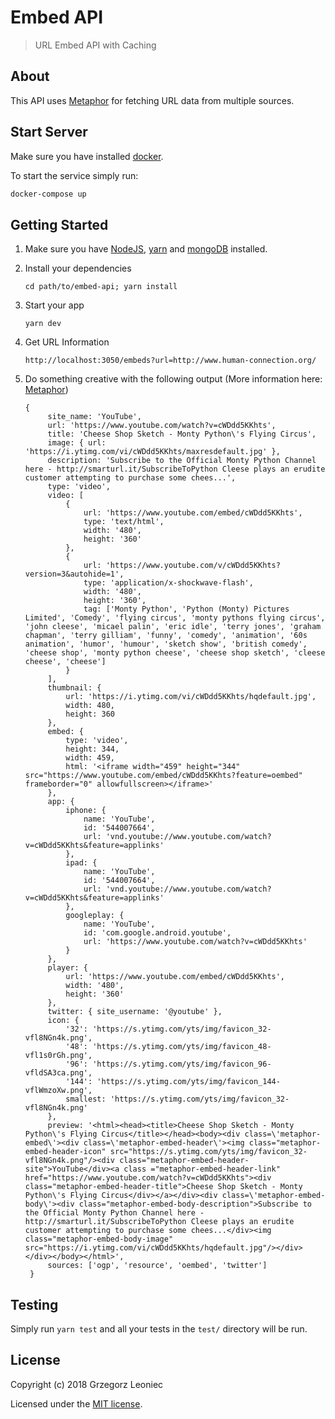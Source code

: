 # Embed API

> URL Embed API with Caching

## About

This API uses [Metaphor](https://www.npmjs.com/package/metaphor) for fetching URL data from multiple sources.

## Start Server

Make sure you have installed [docker](https://www.docker.com/community-edition).

To start the service simply run:

```bash
docker-compose up
```

## Getting Started

1. Make sure you have [NodeJS](https://nodejs.org/), [yarn](https://yarnpkg.com) and [mongoDB](https://www.mongodb.com/download-center#community) installed.
2. Install your dependencies

    ```
    cd path/to/embed-api; yarn install
    ```

3. Start your app

    ```
    yarn dev
    ```

4. Get URL Information
   
   ```
   http://localhost:3050/embeds?url=http://www.human-connection.org/
   ```

5. Do something creative with the following output
   (More information here: [Metaphor](https://www.npmjs.com/package/metaphor))

   ```
   {
        site_name: 'YouTube',
        url: 'https://www.youtube.com/watch?v=cWDdd5KKhts',
        title: 'Cheese Shop Sketch - Monty Python\'s Flying Circus',
        image: { url: 'https://i.ytimg.com/vi/cWDdd5KKhts/maxresdefault.jpg' },
        description: 'Subscribe to the Official Monty Python Channel here - http://smarturl.it/SubscribeToPython Cleese plays an erudite customer attempting to purchase some chees...',
        type: 'video',
        video: [
            {
                url: 'https://www.youtube.com/embed/cWDdd5KKhts',
                type: 'text/html',
                width: '480',
                height: '360'
            },
            {
                url: 'https://www.youtube.com/v/cWDdd5KKhts?version=3&autohide=1',
                type: 'application/x-shockwave-flash',
                width: '480',
                height: '360',
                tag: ['Monty Python', 'Python (Monty) Pictures Limited', 'Comedy', 'flying circus', 'monty pythons flying circus', 'john cleese', 'micael palin', 'eric idle', 'terry jones', 'graham chapman', 'terry gilliam', 'funny', 'comedy', 'animation', '60s animation', 'humor', 'humour', 'sketch show', 'british comedy', 'cheese shop', 'monty python cheese', 'cheese shop sketch', 'cleese cheese', 'cheese']
            }
        ],
        thumbnail: {
            url: 'https://i.ytimg.com/vi/cWDdd5KKhts/hqdefault.jpg',
            width: 480,
            height: 360
        },
        embed: {
            type: 'video',
            height: 344,
            width: 459,
            html: '<iframe width="459" height="344" src="https://www.youtube.com/embed/cWDdd5KKhts?feature=oembed" frameborder="0" allowfullscreen></iframe>'
        },
        app: {
            iphone: {
                name: 'YouTube',
                id: '544007664',
                url: 'vnd.youtube://www.youtube.com/watch?v=cWDdd5KKhts&feature=applinks'
            },
            ipad: {
                name: 'YouTube',
                id: '544007664',
                url: 'vnd.youtube://www.youtube.com/watch?v=cWDdd5KKhts&feature=applinks'
            },
            googleplay: {
                name: 'YouTube',
                id: 'com.google.android.youtube',
                url: 'https://www.youtube.com/watch?v=cWDdd5KKhts'
            }
        },
        player: {
            url: 'https://www.youtube.com/embed/cWDdd5KKhts',
            width: '480',
            height: '360'
        },
        twitter: { site_username: '@youtube' },
        icon: {
            '32': 'https://s.ytimg.com/yts/img/favicon_32-vfl8NGn4k.png',
            '48': 'https://s.ytimg.com/yts/img/favicon_48-vfl1s0rGh.png',
            '96': 'https://s.ytimg.com/yts/img/favicon_96-vfldSA3ca.png',
            '144': 'https://s.ytimg.com/yts/img/favicon_144-vflWmzoXw.png',
            smallest: 'https://s.ytimg.com/yts/img/favicon_32-vfl8NGn4k.png'
        },
        preview: '<html><head><title>Cheese Shop Sketch - Monty Python\'s Flying Circus</title></head><body><div class=\'metaphor-embed\'><div class=\'metaphor-embed-header\'><img class="metaphor-embed-header-icon" src="https://s.ytimg.com/yts/img/favicon_32-vfl8NGn4k.png"/><div class="metaphor-embed-header-site">YouTube</div><a class ="metaphor-embed-header-link" href="https://www.youtube.com/watch?v=cWDdd5KKhts"><div class="metaphor-embed-header-title">Cheese Shop Sketch - Monty Python\'s Flying Circus</div></a></div><div class=\'metaphor-embed-body\'><div class="metaphor-embed-body-description">Subscribe to the Official Monty Python Channel here - http://smarturl.it/SubscribeToPython Cleese plays an erudite customer attempting to purchase some chees...</div><img class="metaphor-embed-body-image" src="https://i.ytimg.com/vi/cWDdd5KKhts/hqdefault.jpg"/></div></div></body></html>',
        sources: ['ogp', 'resource', 'oembed', 'twitter']
    }
    ```
## Testing

Simply run `yarn test` and all your tests in the `test/` directory will be run.

## License

Copyright (c) 2018
Grzegorz Leoniec

Licensed under the [MIT license](LICENSE).
